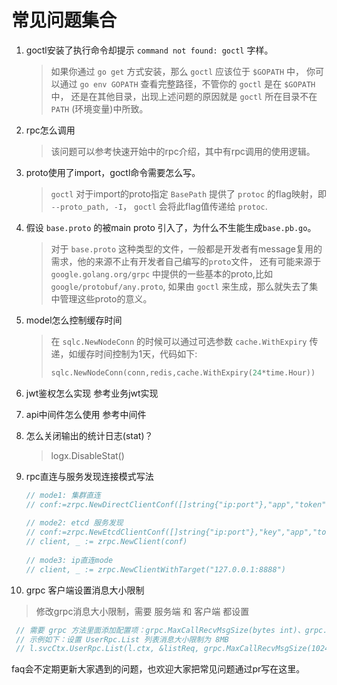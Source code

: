 # 常见问题集合

1. goctl安装了执行命令却提示 `command not found: goctl` 字样。
   > 如果你通过 `go get` 方式安装，那么 `goctl` 应该位于 `$GOPATH` 中，
   > 你可以通过 `go env GOPATH` 查看完整路径，不管你的 `goctl` 是在 `$GOPATH`中，
   > 还是在其他目录，出现上述问题的原因就是 `goctl` 所在目录不在 `PATH` (环境变量)中所致。

2. rpc怎么调用
   > 该问题可以参考快速开始中的rpc介绍，其中有rpc调用的使用逻辑。

3. proto使用了import，goctl命令需要怎么写。
   > `goctl` 对于import的proto指定 `BasePath` 提供了 `protoc` 的flag映射，即 `--proto_path, -I`，
   > `goctl` 会将此flag值传递给 `protoc`.

4. 假设 `base.proto` 的被main proto 引入了，为什么不生能生成`base.pb.go`。
   > 对于 `base.proto` 这种类型的文件，一般都是开发者有message复用的需求，他的来源不止有开发者自己编写的`proto`文件，
   > 还有可能来源于 `google.golang.org/grpc` 中提供的一些基本的proto,比如 `google/protobuf/any.proto`, 如果由 `goctl`
   > 来生成，那么就失去了集中管理这些proto的意义。

5. model怎么控制缓存时间
   > 在 `sqlc.NewNodeConn` 的时候可以通过可选参数 `cache.WithExpiry` 传递，如缓存时间控制为1天，代码如下:
   > ```go
   > sqlc.NewNodeConn(conn,redis,cache.WithExpiry(24*time.Hour))  
   > ```
   
6. jwt鉴权怎么实现
 参考业务jwt实现

7. api中间件怎么使用
 参考中间件

8. 怎么关闭输出的统计日志(stat)？
   > logx.DisableStat()

9. rpc直连与服务发现连接模式写法
   ```go
   // mode1: 集群直连
   // conf:=zrpc.NewDirectClientConf([]string{"ip:port"},"app","token")
	
   // mode2: etcd 服务发现
   // conf:=zrpc.NewEtcdClientConf([]string{"ip:port"},"key","app","token")
   // client, _ := zrpc.NewClient(conf)
	
   // mode3: ip直连mode
   // client, _ := zrpc.NewClientWithTarget("127.0.0.1:8888")
   ```
10. grpc 客户端设置消息大小限制
   > 修改grpc消息大小限制，需要 服务端 和 客户端 都设置
   ```go
    // 需要 grpc 方法里面添加配置项：grpc.MaxCallRecvMsgSize(bytes int)、grpc.MaxCallSendMsgSize(bytes int)
    // 示例如下：设置 UserRpc.List 列表消息大小限制为 8MB
    // l.svcCtx.UserRpc.List(l.ctx, &listReq, grpc.MaxCallRecvMsgSize(1024*1024*8), grpc.MaxCallSendMsgSize(1024*1024*8))
   ```

faq会不定期更新大家遇到的问题，也欢迎大家把常见问题通过pr写在这里。
